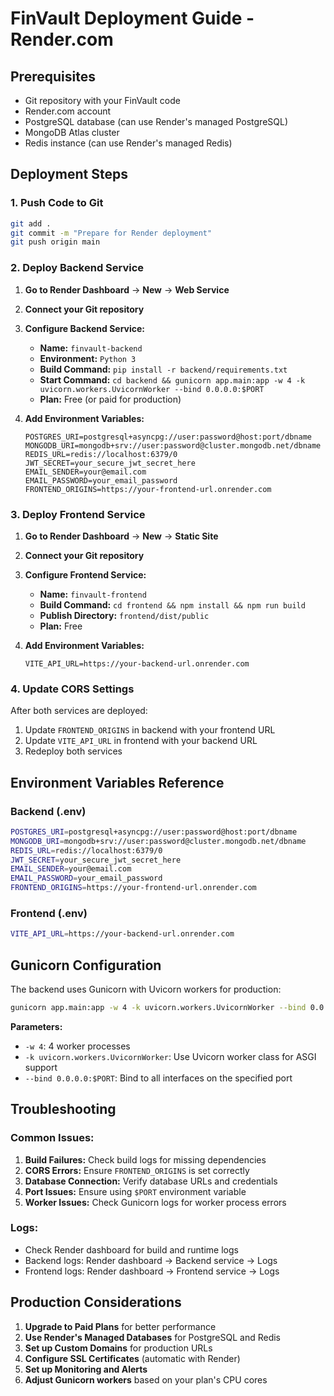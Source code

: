 # FinVault Deployment Guide - Render.com

## Prerequisites
- Git repository with your FinVault code
- Render.com account
- PostgreSQL database (can use Render's managed PostgreSQL)
- MongoDB Atlas cluster
- Redis instance (can use Render's managed Redis)

## Deployment Steps

### 1. Push Code to Git
```bash
git add .
git commit -m "Prepare for Render deployment"
git push origin main
```

### 2. Deploy Backend Service

1. **Go to Render Dashboard** → **New** → **Web Service**
2. **Connect your Git repository**
3. **Configure Backend Service:**
   - **Name:** `finvault-backend`
   - **Environment:** `Python 3`
   - **Build Command:** `pip install -r backend/requirements.txt`
   - **Start Command:** `cd backend && gunicorn app.main:app -w 4 -k uvicorn.workers.UvicornWorker --bind 0.0.0.0:$PORT`
   - **Plan:** Free (or paid for production)

4. **Add Environment Variables:**
   ```
   POSTGRES_URI=postgresql+asyncpg://user:password@host:port/dbname
   MONGODB_URI=mongodb+srv://user:password@cluster.mongodb.net/dbname
   REDIS_URL=redis://localhost:6379/0
   JWT_SECRET=your_secure_jwt_secret_here
   EMAIL_SENDER=your@email.com
   EMAIL_PASSWORD=your_email_password
   FRONTEND_ORIGINS=https://your-frontend-url.onrender.com
   ```

### 3. Deploy Frontend Service

1. **Go to Render Dashboard** → **New** → **Static Site**
2. **Connect your Git repository**
3. **Configure Frontend Service:**
   - **Name:** `finvault-frontend`
   - **Build Command:** `cd frontend && npm install && npm run build`
   - **Publish Directory:** `frontend/dist/public`
   - **Plan:** Free

4. **Add Environment Variables:**
   ```
   VITE_API_URL=https://your-backend-url.onrender.com
   ```

### 4. Update CORS Settings

After both services are deployed:
1. Update `FRONTEND_ORIGINS` in backend with your frontend URL
2. Update `VITE_API_URL` in frontend with your backend URL
3. Redeploy both services

## Environment Variables Reference

### Backend (.env)
```bash
POSTGRES_URI=postgresql+asyncpg://user:password@host:port/dbname
MONGODB_URI=mongodb+srv://user:password@cluster.mongodb.net/dbname
REDIS_URL=redis://localhost:6379/0
JWT_SECRET=your_secure_jwt_secret_here
EMAIL_SENDER=your@email.com
EMAIL_PASSWORD=your_email_password
FRONTEND_ORIGINS=https://your-frontend-url.onrender.com
```

### Frontend (.env)
```bash
VITE_API_URL=https://your-backend-url.onrender.com
```

## Gunicorn Configuration

The backend uses Gunicorn with Uvicorn workers for production:

```bash
gunicorn app.main:app -w 4 -k uvicorn.workers.UvicornWorker --bind 0.0.0.0:$PORT
```

**Parameters:**
- `-w 4`: 4 worker processes
- `-k uvicorn.workers.UvicornWorker`: Use Uvicorn worker class for ASGI support
- `--bind 0.0.0.0:$PORT`: Bind to all interfaces on the specified port

## Troubleshooting

### Common Issues:
1. **Build Failures:** Check build logs for missing dependencies
2. **CORS Errors:** Ensure `FRONTEND_ORIGINS` is set correctly
3. **Database Connection:** Verify database URLs and credentials
4. **Port Issues:** Ensure using `$PORT` environment variable
5. **Worker Issues:** Check Gunicorn logs for worker process errors

### Logs:
- Check Render dashboard for build and runtime logs
- Backend logs: Render dashboard → Backend service → Logs
- Frontend logs: Render dashboard → Frontend service → Logs

## Production Considerations

1. **Upgrade to Paid Plans** for better performance
2. **Use Render's Managed Databases** for PostgreSQL and Redis
3. **Set up Custom Domains** for production URLs
4. **Configure SSL Certificates** (automatic with Render)
5. **Set up Monitoring and Alerts**
6. **Adjust Gunicorn workers** based on your plan's CPU cores 